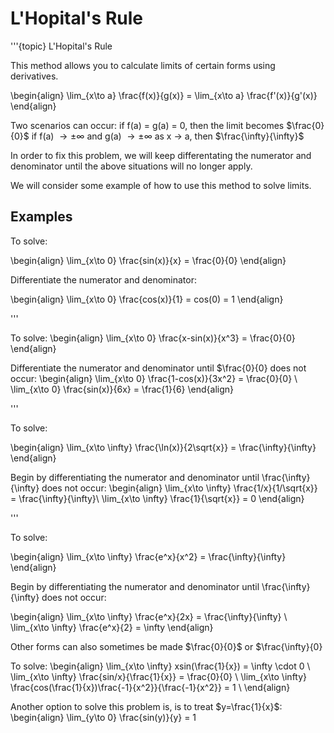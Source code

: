 # L'Hopital's Rule

'''{topic} L'Hopital's Rule

This method allows you to calculate limits of certain forms using derivatives.

\begin{align}
\lim_{x\to a} \frac{f(x)}{g(x)} = \lim_{x\to a} \frac{f'(x)}{g'(x)}
\end{align}

Two scenarios can occur:
if f(a) = g(a) = 0, then the limit becomes $\frac{0}{0}$
if f(a) $\to\pm\infty$ and g(a) $\to\pm\infty$ as x $\to$ a, then $\frac{\infty}{\infty}$

In order to fix this problem, we will keep differentating the numerator and denominator until the above situations will no longer apply.

We will consider some example of how to use this method to solve limits. 

## Examples

To solve: 

\begin{align}
\lim_{x\to 0} \frac{sin(x)}{x} = \frac{0}{0}
\end{align}

Differentiate the numerator and denominator:

\begin{align}
\lim_{x\to 0} \frac{cos(x)}{1} = cos(0) = 1
\end{align}

'''

To solve:
\begin{align}
\lim_{x\to 0} \frac{x-sin(x)}{x^3} = \frac{0}{0}
\end{align}

Differentiate the numerator and denominator until $\frac{0}{0} does not occur:
\begin{align}
\lim_{x\to 0} \frac{1-cos(x)}{3x^2} = \frac{0}{0} \\
\lim_{x\to 0} \frac{sin(x)}{6x} = \frac{1}{6}
\end{align}

'''

To solve:

\begin{align}
\lim_{x\to \infty} \frac{\ln(x)}{2\sqrt{x}} = \frac{\infty}{\infty}
\end{align}

Begin by differentiating the numerator and denominator until \frac{\infty}{\infty} does not occur:
\begin{align}
\lim_{x\to \infty} \frac{1/x}{1/\sqrt{x}} = \frac{\infty}{\infty}\\
\lim_{x\to \infty} \frac{1}{\sqrt{x}} = 0
\end{align}

'''

To solve:

\begin{align}
\lim_{x\to \infty} \frac{e^x}{x^2} = \frac{\infty}{\infty}
\end{align}

Begin by differentiating the numerator and denominator until \frac{\infty}{\infty} does not occur:

\begin{align}
\lim_{x\to \infty} \frac{e^x}{2x} = \frac{\infty}{\infty} \\
\lim_{x\to \infty} \frac{e^x}{2} = \infty
\end{align}

Other forms can also sometimes be made $\frac{0}{0}$ or $\frac{\infty}{0}

To solve:
\begin{align}
\lim_{x\to \infty} xsin(\frac{1}{x}) = \infty \cdot 0 \\
\lim_{x\to \infty} \frac{sin/x}{\frac{1}{x}} = \frac{0}{0} \\
\lim_{x\to \infty} \frac{cos(\frac{1}{x})\frac{-1}{x^2}}{\frac{-1}{x^2}} = 1 \\
\end{align}

Another option to solve this problem is, is to treat $y=\frac{1}{x}$:
\begin{align}
\lim_{y\to 0} \frac{sin(y)}{y} = 1


